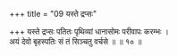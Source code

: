+++
title = "09 यस्ते द्रप्सः"

+++
यस्ते द्रप्सः पतितः पृथिव्यां धानासोमः परीवापः करम्भः ।  
अयं देवो बृहस्पतिः सं तं सिञ्चतु वर्चसे ॥ ॥ १० ॥